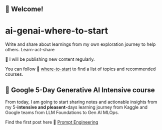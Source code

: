 ## 👋 Welcome!

# ai-genai-where-to-start
Write and share about learnings from my own exploration journey to help others. Learn-act-share

📢 I will be publishing new content regularly.

You can follow 🔗 [where-to-start](path-to-master.md) to find a list of topics and recommended courses.

## 👋 Google 5-Day Generative AI Intensive course

From today, I am going to start sharing notes and actionable insights from my 5-**intensive and pleasent**-days learning journey from Kaggle and Google teams from LLM Foundations to Gen AI MLOps.

Find the first post here 🔗 [Prompt Engineering](https://github.com/avfranco-br/ai-genai-where-to-start/discussions/2)
